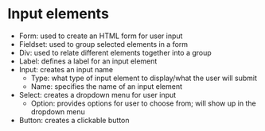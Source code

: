 # Input elements
* Form: used to create an HTML form for user input
* Fieldset: used to group selected elements in a form
* Div: used to relate different elements together into a group
* Label: defines a label for an input element
* Input: creates an input name
    * Type: what type of input element to display/what the user will submit
    * Name: specifies the name of an input element
* Select: creates a dropdown menu for user input
    * Option: provides options for user to choose from; will show up in the dropdown menu
* Button: creates a clickable button

